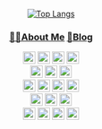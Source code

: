 <div align="center">
  
<!-- ![hyp3rflow's solved.ac stats](https://github-readme-solvedac.hyp3rflow.vercel.app/api/?handle=mopil1102) -->
[![Top Langs](https://github-readme-stats.vercel.app/api/top-langs/?username=mopil&langs_count=8&layout=compact&hide=css,c%2b%2b)](https://github.com/mopil)

### [👨‍💻About Me](https://mopil1102.notion.site/Java-Kotlin-95e87784496042d8aef99c36bd344a3b) [📑Blog](https://mopil.tistory.com/)

<img src="https://img.shields.io/badge/Java-964b00?style=plastic&logo=Java&logoColor=white" height=22px/>
<img src="https://img.shields.io/badge/Kotlin-7F52FF?style=plastic&logo=kotlin&logoColor=white" height=22px/>
<img src="https://img.shields.io/badge/Python-3776AB?style=plastic&logo=python&logoColor=white" height=22px/>
<img src="https://img.shields.io/badge/JavaScript-F7DF1E?style=plastic&logo=javascript&logoColor=white" height=22px/>

<br>
<img src="https://img.shields.io/badge/Spring Boot-6DB33F?style=plastic&logo=springboot&logoColor=white" height=22px/>
<img src="https://img.shields.io/badge/Spring Data JPA-6DB33F?style=plastic&logo=spring&logoColor=white" height=22px/>
<img src="https://img.shields.io/badge/Spring Security-6DB33F?style=plastic&logo=springsecurity&logoColor=white" height=22px/>

<br>
<img src="https://img.shields.io/badge/Github Actions-2088FF?style=plastic&logo=githubactions&logoColor=white" height=22px/>
<img src="https://img.shields.io/badge/Docker-2496ED?style=plastic&logo=docker&logoColor=white" height=22px/>
<img src="https://img.shields.io/badge/AWS-FF9900?style=plastic&logo=amazonaws&logoColor=white" height=22px/>
<img src="https://img.shields.io/badge/Redis-DC382D?style=plastic&logo=redis&logoColor=white" height=22px/>
<br>
<img src="https://img.shields.io/badge/QueryDSL-0094F5?style=plastic&logo=querydsl&logoColor=white" height=22px/>
<img src="https://img.shields.io/badge/MySQL-4479A1?style=plastic&logo=mysql&logoColor=white" height=22px/>
<img src="https://img.shields.io/badge/PostgreSQL-4169E1?style=plastic&logo=postgresql&logoColor=white" height=22px/>
<br>

<img src="https://img.shields.io/badge/Thymeleaf-005F0F?style=plastic&logo=thymeleaf&logoColor=white" height=22px/>
<img src="https://img.shields.io/badge/Vue.js-4FC08D?style=plastic&logo=vue.js&logoColor=white" height=22px/>
<img src="https://img.shields.io/badge/Vuetify-1867C0?style=plastic&logo=vuetify&logoColor=white" height=22px/>
<img src="https://img.shields.io/badge/Android-3DDC84?style=plastic&logo=android&logoColor=white" height=22px/>
</div>

